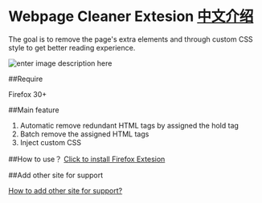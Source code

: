 # Webpage Cleaner Extesion  [中文介绍](https://github.com/webpatch/Web-Page-Cleaner/blob/master/README_CN.md)
The goal is to remove the page's extra elements and through custom CSS style to get better reading experience.

![enter image description here](https://raw.githubusercontent.com/webpatch/Web-Page-Cleaner/master/screenshot/e_preview.gif)

##Require

Firefox 30+

##Main feature

1. Automatic remove redundant HTML tags by assigned the hold tag
2. Batch remove the assigned HTML tags
3. Inject custom CSS

##How to use？
[Click to install Firefox Extesion](https://github.com/webpatch/Web-Page-Cleaner/releases/download/v1.0/page-cleaner.xpi)

##Add other site for support

[ How to add other site for support?  ](https://github.com/webpatch/Web-Page-Cleaner/wiki/Add-other-site-to-support)

